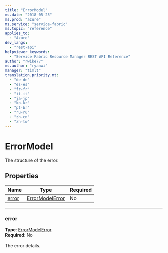 ```yaml
---
title: "ErrorModel"
ms.date: "2018-05-25"
ms.prod: "azure"
ms.service: "service-fabric"
ms.topic: "reference"
applies_to: 
  - "Azure"
dev_langs: 
  - "rest-api"
helpviewer_keywords: 
  - "Service Fabric Resource Manager REST API Reference"
author: "rwike77"
ms.author: "ryanwi"
manager: "timlt"
translation.priority.mt: 
  - "de-de"
  - "es-es"
  - "fr-fr"
  - "it-it"
  - "ja-jp"
  - "ko-kr"
  - "pt-br"
  - "ru-ru"
  - "zh-cn"
  - "zh-tw"
---
```

# ErrorModel

The structure of the error.

## Properties
| Name | Type | Required |
| --- | --- | --- |
| [error](#error) | [ErrorModelError](sfrp-model-errormodelerror.md) | No |

____
### error
__Type__: [ErrorModelError](sfrp-model-errormodelerror.md) <br/>
__Required__: No<br/>
<br/>
The error details.
